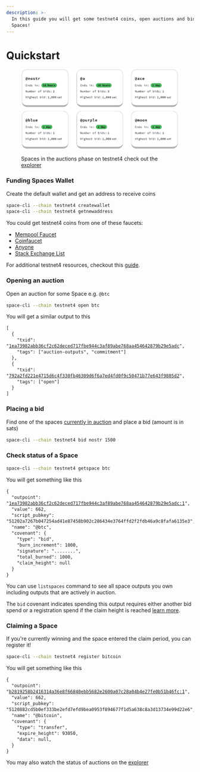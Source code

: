```yaml
---
description: >-
  In this guide you will get some testnet4 coins, open auctions and bid on
  Spaces!
---
```


# Quickstart

<figure><picture><source srcset="../.gitbook/assets/explorer-dark.png" media="(prefers-color-scheme: dark)"><img src="../.gitbook/assets/explorer-light-mode.jpg" alt=""></picture><figcaption><p>Spaces in the auctions phase on testnet4 check out the <a href="https://explorer.spacesprotocol.org">explorer</a></p></figcaption></figure>



### Funding Spaces Wallet

Create the default wallet and get an address to receive coins

```sh
space-cli --chain testnet4 createwallet
space-cli --chain testnet4 getnewaddress
```

You could get testnet4 coins from one of these faucets:

* [Mempool Faucet](https://mempool.space/testnet4/faucet)
* [Coinfaucet](https://coinfaucet.eu/en/btc-testnet4/)
* [Anyone](https://testnet4.anyone.eu.org/)
* [Stack Exchange List](https://bitcoin.stackexchange.com/questions/17690/is-there-anywhere-to-get-free-testnet-bitcoins/119937#119937)

For additional testnet4 resources, checkout this [guide](https://github.com/testnet4/awesome-testnet4).



### Opening an auction <a href="#opening-an-auction" id="opening-an-auction"></a>

Open an auction for some Space e.g. `@btc`

```bash
space-cli --chain testnet4 open btc
```

You will get a similar output to this

<pre class="language-json"><code class="lang-json">[
  {
    "txid": "<a data-footnote-ref href="#user-content-fn-1">1ea73982abb36cf2c62deced717fbe944c3af89abe768aa454642879b29e5adc</a>",
    "tags": ["auction-outputs", "commitment"]
  },
  {
    "txid": "<a data-footnote-ref href="#user-content-fn-2">792a2fd221e4715d6c4f330fb46309d6f6a7ed4fd0f9c50471b77e643f9885d2</a>",
    "tags": ["open"]
  }
]
</code></pre>



### Placing a bid <a href="#placing-a-bid" id="placing-a-bid"></a>

Find one of the spaces [currently in auction](https://explorer.spacesprotocol.org/) and place a bid (amount is in sats)

```bash
space-cli --chain testnet4 bid nostr 1500
```



### Check status of a Space <a href="#placing-a-bid" id="placing-a-bid"></a>

```bash
space-cli --chain testnet4 getspace btc
```

You will get something like this

<pre class="language-json"><code class="lang-json">{
  "outpoint": "<a data-footnote-ref href="#user-content-fn-3">1ea73982abb36cf2c62deced717fbe944c3af89abe768aa454642879b29e5adc:1</a>",
  "value": 662,
  "script_pubkey": "51202a7267b047254ad41e87458b902c286434e3764ffd2f2fdb46a9c8fafa6135e3",
  "name": "@btc",
  "covenant": {
    "type": "bid",
    "burn_increment": 1000,
    "signature": "........",
    "total_burned": 1000,
    "claim_height": null
  }
}
</code></pre>

You can use `listspaces` command to see all space outputs you own including outputs that are actively in auction.

The `bid` covenant indicates spending this output requires either another bid spend or a registration spend if the claim height is reached [learn more](../deep-dive/covenants.md).



### Claiming a Space <a href="#placing-a-bid" id="placing-a-bid"></a>

If you're currently winning and the space entered the claim period, you can register it!

```sh
space-cli --chain testnet4 register bitcoin
```

You will get something like this

<pre class="language-json"><code class="lang-json">{
  "outpoint": "<a data-footnote-ref href="#user-content-fn-4">b2819258b2416314a36e8f66840ebb5682e2600a07c28a04b4e27fe0b51b46fc:1</a>",
  "value": 662,
  "script_pubkey": "5120882cd5b0ef333be2efd7efd9bea0953f894677f1d5a638c8a3d13734e99d22e6",
  "name": "@bitcoin",
  "covenant": {
    "type": "transfer",
    "expire_height": 93050,
    "data": null,
  }
}
</code></pre>

You may also watch the status of auctions on the [explorer](https://explorer.spacesprotocol.org)

[^1]: Checkout this transaction here[https://mempool.space/testnet4/tx/1ea73982abb36cf2c62deced717fbe944c3af89abe768aa454642879b29e5ad](https://mempool.space/testnet4/tx/1ea73982abb36cf2c62deced717fbe944c3af89abe768aa454642879b29e5adc)

[^2]: Checkout this transaction here

    [https://mempool.space/testnet4/tx/792a2fd221e4715d6c4f330fb46309d6f6a7ed4fd0f9c50471b77e643f9885d2](https://mempool.space/testnet4/tx/792a2fd221e4715d6c4f330fb46309d6f6a7ed4fd0f9c50471b77e643f9885d2)

[^3]: Checkout this outpoint here\
    [https://mempool.space/testnet4/tx/1ea73982abb36cf2c62deced717fbe944c3af89abe768aa454642879b29e5adc#vout=](https://mempool.space/testnet4/tx/1ea73982abb36cf2c62deced717fbe944c3af89abe768aa454642879b29e5adc#vout=1)

[^4]: Check this outpoint here

    [https://mempool.space/testnet4/tx/b2819258b2416314a36e8f66840ebb5682e2600a07c28a04b4e27fe0b51b46fc#vout=1](https://mempool.space/testnet4/tx/b2819258b2416314a36e8f66840ebb5682e2600a07c28a04b4e27fe0b51b46fc#vout=1)
